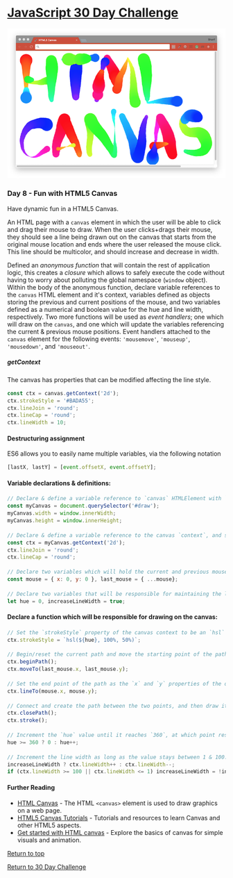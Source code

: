 # [JavaScript 30 Day Challenge](https://javascript30.com/)
![JavaScript30](./day08HTMLCanvas.png)

### Day 8 - Fun with HTML5 Canvas
Have dynamic fun in a HTML5 Canvas.

An HTML page with a `canvas` element in which the user will be able to click and drag their mouse to draw. When the user clicks+drags their mouse, they should see a line being drawn out on the canvas that starts from the original mouse location and ends where the user released the mouse click. This line should be multicolor, and should increase and decrease in width.

Defined an _anonymous function_ that will contain the rest of application logic, this creates a _closure_ which allows to safely execute the code without having to worry about polluting the global namespace (`window` object). Within the body of the anonymous function, declare variable references to the `canvas` HTML element and it's context, variables defined as objects storing the previous and current positions of the mouse, and two variables defined as a numerical and boolean value for the hue and line width, respectively. Two more functions will be used as _event handlers_; one which will draw on the `canvas`, and one which will update the variables referencing the current & previous mouse positions. Event handlers attached to the `canvas` element for the following events: `'mousemove'`, `'mouseup'`, `'mousedown'`, and `'mouseout'`.

##### getContext
The canvas has properties that can be modified affecting the line style.
```js
const ctx = canvas.getContext('2d');
ctx.strokeStyle = '#BADA55';
ctx.lineJoin = 'round';
ctx.lineCap = 'round';
ctx.lineWidth = 10;
```

#### Destructuring assignment
ES6 allows you to easily name multiple variables, via the following notation
```js
[lastX, lastY] = [event.offsetX, event.offsetY];
```

#### Variable declarations & definitions:
```js
// Declare & define a variable reference to `canvas` HTMLElement with `width` and `height` properties matching the available window size.
const myCanvas = document.querySelector('#draw');
myCanvas.width = window.innerWidth;
myCanvas.height = window.innerHeight;

// Declare & define a variable reference to the canvas `context`, and set the necessary property values so that lines end and connect smoothly.
const ctx = myCanvas.getContext('2d');
ctx.lineJoin = 'round';
ctx.lineCap = 'round';

// Declare two variables which will hold the current and previous mouse location coordinates, and define them both as objects containing `x` and `y` properties with a value of `0`.
const mouse = { x: 0, y: 0 }, last_mouse = { ...mouse};

// Declare two variables that will be responsible for maintaining the line hue (should be a number value between 0 and 360) and line width (a boolean set to `true`).
let hue = 0, increaseLineWidth = true;
```

#### Declare a function which will be responsible for drawing on the canvas:
```js
// Set the `strokeStyle` property of the canvas context to be an `hsl` color property.
ctx.strokeStyle = `hsl(${hue}, 100%, 50%)`;

// Begin/reset the current path and move the starting point of the path to the `x` and `y` properties of the object referencing the previous mouse location.
ctx.beginPath();
ctx.moveTo(last_mouse.x, last_mouse.y);

// Set the end point of the path as the `x` and `y` properties of the object referencing the current mouse location.
ctx.lineTo(mouse.x, mouse.y);

// Connect and create the path between the two points, and then draw it out.
ctx.closePath();
ctx.stroke();

// Increment the `hue` value until it reaches `360`, at which point reset it and start the process again.
hue >= 360 ? 0 : hue++;

// Increment the line width as long as the value stays between 1 & 100.
increaseLineWidth ? ctx.lineWidth++ : ctx.lineWidth--;
if (ctx.lineWidth >= 100 || ctx.lineWidth <= 1) increaseLineWidth = !increaseLineWidth;
```

#### Further Reading
- [HTML Canvas](https://www.w3schools.com/html/html5_canvas.asp) - The HTML `<canvas>` element is used to draw graphics on a web page.
- [HTML5 Canvas Tutorials](https://www.html5canvastutorials.com/) - Tutorials and resources to learn Canvas and other HTML5 aspects.
- [Get started with HTML canvas](https://www.creativebloq.com/how-to/get-started-with-html-canvas) - Explore the basics of canvas for simple visuals and animation.

[Return to top](#javascript-30-day-challenge)

[Return to 30 Day Challenge](../README.md)
